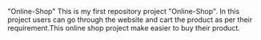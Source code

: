 "Online-Shop"
This is my first repository project "Online-Shop". In this project users can go through the website and cart the product as per their requirement.This online shop project make 
easier to buy their product.
